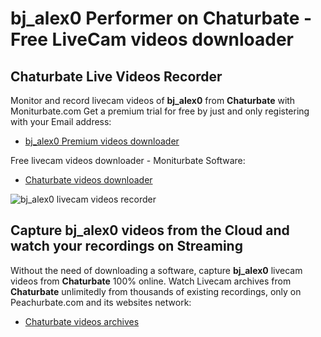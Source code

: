 # bj_alex0 Performer on Chaturbate - Free LiveCam videos downloader

## Chaturbate Live Videos Recorder

Monitor and record livecam videos of **bj_alex0** from **Chaturbate** with Moniturbate.com
Get a premium trial for free by just and only registering with your Email address:
* [bj_alex0 Premium videos downloader](https://moniturbate.com/request-demo-licence-key.html)

Free livecam videos downloader - Moniturbate Software:
* [Chaturbate videos downloader](https://moniturbate.com/moniturbate-download-software.html)

![bj_alex0 livecam videos recorder](https://peachurnet.com/templates/moniturbate-software.png)


## Capture bj_alex0 videos from the Cloud and watch your recordings on Streaming

Without the need of downloading a software, capture **bj_alex0** livecam videos from **Chaturbate** 100% online.
Watch Livecam archives from **Chaturbate** unlimitedly from thousands of existing recordings, only on Peachurbate.com and its websites network:
* [Chaturbate videos archives](https://peachurnet.com/)